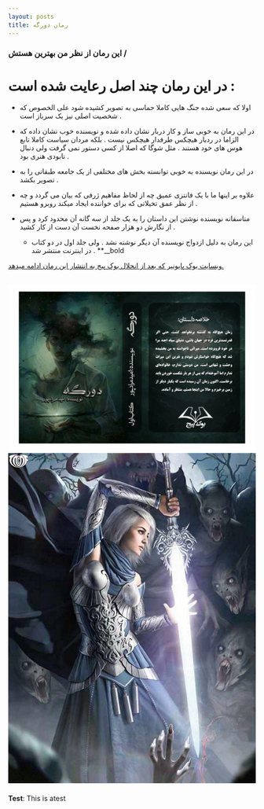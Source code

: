 ```yaml
---
layout: posts
title: رمان دورگه
---
```


### این رمان از نظر من بهترین هستش /
# در این رمان چند اصل رعایت شده است :
- اولا که سعی شده جنگ هایی کاملا حماسی به تصویر کشیده شود علی الخصوص که شخصیت اصلی نیز یک سرباز است . 
- در این رمان به خوبی ساز و کار دربار نشان داده شده و نویسنده خوب نشان داده که الزاما در ردبار هیچکس طرفدار هیچکس نیست . بلکه مردان سیاست کاملا تابع هوس های خود هستند . مثل شوگا که اصلا از کسی دستور نمی گرفت ولی دنبال نابودی هنری بود . 
- در این رمان نویسنده به خوبی توانسته بخش های مختلفی از یک جامعه طبقاتی را به تصویر بکشد .
- علاوه بر اینها ما با یک فانتزی عمیق چه از لحاظ مفاهیم ژرفی که بیان می گردد و چه از نظر عمق تخیلاتی که برای خواننده ایجاد میکند روبرو هستیم . 
- متاسفانه نویسنده نوشتن این داستان را به یک جلد از سه گانه آن محدود کرد و پس از نگارش دو هزار صفحه نخست آن دست از کار کشید . 

    - این رمان به دلیل ازدواج نویسنده آن دیگر نوشته نشد . ولی جلد اول در دو کتاب در اینترنت منتشر شد . **__bold


[وبسایت بوک پایونیر که بعد از انحلال بوک پیج به انتشار این رمان ادامه میدهد. ](https;//bookpioneers.ir)



![alt text](../assets/images/dorage_jeld1.jpg "تصویر روی جلد رمان از کتاب اول")
![alt text](../assets/images/dorage_jeld2.jpg "تصویر روی جلد کتاب دوم از جلد اول ")
---
**Test**: This is atest
